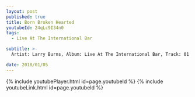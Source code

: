 ```yaml
---
layout: post
published: true
title: Born Broken Hearted
youtubeId: 24qLc9I34n0
tags:
  - Live At The International Bar

subtitle: >-
  Artist: Larry Burns, Album: Live At The International Bar, Track: 01 , Title: Born Broken Hearted

date: 2018/01/05
---
```

{% include youtubePlayer.html id=page.youtubeId %}
{% include youtubeLink.html id=page.youtubeId %}
